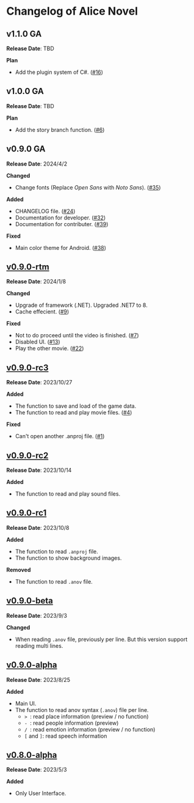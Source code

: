 # Changelog of Alice Novel

## v1.1.0 GA
**Release Date**: TBD

**Plan**
- Add the plugin system of C#. ([#16](https://github.com/Lemon73-Computing/Alice_Novel/issues/16))

## v1.0.0 GA
**Release Date**: TBD

**Plan**
- Add the story branch function. ([#6](https://github.com/Lemon73-Computing/Alice_Novel/issues/6))

## v0.9.0 GA
**Release Date**: 2024/4/2

**Changed**
- Change fonts (Replace _Open Sans_ with _Noto Sans_). ([#35](https://github.com/Lemon73-Computing/Alice_Novel/issues/35))

**Added**
- CHANGELOG file. ([#24](https://github.com/Lemon73-Computing/Alice_Novel/issues/24))
- Documentation for developer. ([#32](https://github.com/Lemon73-Computing/Alice_Novel/issues/32))
- Documentation for contributer. ([#39](https://github.com/Lemon73-Computing/Alice_Novel/issues/39))

**Fixed**
- Main color theme for Android. ([#38](https://github.com/Lemon73-Computing/Alice_Novel/issues/38))

## [v0.9.0-rtm](https://github.com/Lemon73-Computing/Alice_Novel/releases/tag/v0.9.0-rtm)
**Release Date**: 2024/1/8

**Changed**
- Upgrade of framework (.NET). Upgraded .NET7 to 8.
- Cache effecient. ([#9](https://github.com/Lemon73-Computing/Alice_Novel/issues/9))

**Fixed**
- Not to do proceed until the video is finished. ([#7](https://github.com/Lemon73-Computing/Alice_Novel/issues/7))
- Disabled UI. ([#13](https://github.com/Lemon73-Computing/Alice_Novel/issues/13))
- Play the other movie. ([#22](https://github.com/Lemon73-Computing/Alice_Novel/issues/22))

## [v0.9.0-rc3](https://github.com/Lemon73-Computing/Alice_Novel/releases/tag/v0.9.0-rc3)
**Release Date**: 2023/10/27

**Added**
- The function to save and load of the game data.
- The function to read and play movie files. ([#4](https://github.com/Lemon73-Computing/Alice_Novel/issues/4))

**Fixed**
- Can't open another .anproj file. ([#1](https://github.com/Lemon73-Computing/Alice_Novel/issues/1))

## [v0.9.0-rc2](https://github.com/Lemon73-Computing/Alice_Novel/releases/tag/v0.9.0-rc2)
**Release Date**: 2023/10/14

**Added**
- The function to read and play sound files.

## [v0.9.0-rc1](https://github.com/Lemon73-Computing/Alice_Novel/releases/tag/v0.9.0-rc1)
**Release Date**: 2023/10/8

**Added**
- The function to read `.anproj` file.
- The function to show background images.

**Removed**
- The function to read `.anov` file.

## [v0.9.0-beta](https://github.com/Lemon73-Computing/Alice_Novel/releases/tag/v0.9.0-beta)
**Release Date**: 2023/9/3

**Changed**
- When reading `.anov` file, previously per line. But this version support reading multi lines.

## [v0.9.0-alpha](https://github.com/Lemon73-Computing/Alice_Novel/releases/tag/v0.9.0-alpha)
**Release Date**: 2023/8/25

**Added**
- Main UI.
- The function to read anov syntax (`.anov`) file per line.
  - `> `: read place information (preview / no function)
  - `- `: read people information (preview)
  - `/ `: read emotion information (preview / no function)
  - `[` and `]`: read speech information

## [v0.8.0-alpha](https://github.com/Lemon73-Computing/Alice_Novel/releases/tag/v0.8.0-alpha)
**Release Date**: 2023/5/3

**Added**
- Only User Interface.

